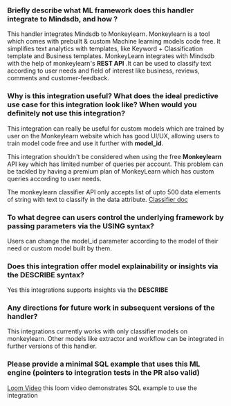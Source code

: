 ### Briefly describe what ML framework does this handler integrate to Mindsdb, and how ?

This handler integrates Mindsdb to Monkeylearn. Monkeylearn is a tool which comes with prebuilt & custom Machine learning models code free. It simplifies text analytics with templates, like Keyword + Classification template and Business templates. MonkeyLearn integrates with Mindsdb with the help of monkeylearn's **REST API** .It can be used to classify text according to user needs and field of interest like business, reviews, comments and customer-feedback.

### Why is this integration useful? What does the ideal predictive use case for this integration look like? When would you definitely not use this integration?

This integration can really be useful for custom models which are trained by user on the Monkeylearn website which has good UI/UX, allowing users to train model code free and use it further with **model_id**.

This integration shouldn't be considered when using the free **Monkeylearn** API key which has limited number of queries per account. This problem can be tackled by having a premium plan of MonkeyLearn which has custom queries according to user needs.

The monkeylearn classifier API only accepts list of upto 500 data elements of string with text to classify in the data attribute. [Classifier doc](https://monkeylearn.com/api/v3/#classify)

### To what degree can users control the underlying framework by passing parameters via the USING syntax?

Users can change the model_id parameter according to the model of their need or custom model built by them.

### Does this integration offer model explainability or insights via the DESCRIBE syntax?

Yes this integrations supports insights via the **DESCRIBE**

### Any directions for future work in subsequent versions of the handler?

This integrations currently works with only classifier models on monkeylearn. Other models like extractor and workflow can be integrated in further versions of this handler.

### Please provide a minimal SQL example that uses this ML engine (pointers to integration tests in the PR also valid)

[Loom Video](https://www.loom.com/share/0b9c477a9c2845aa94c72d56b621203d) this loom video demonstrates SQL example to use the integration

